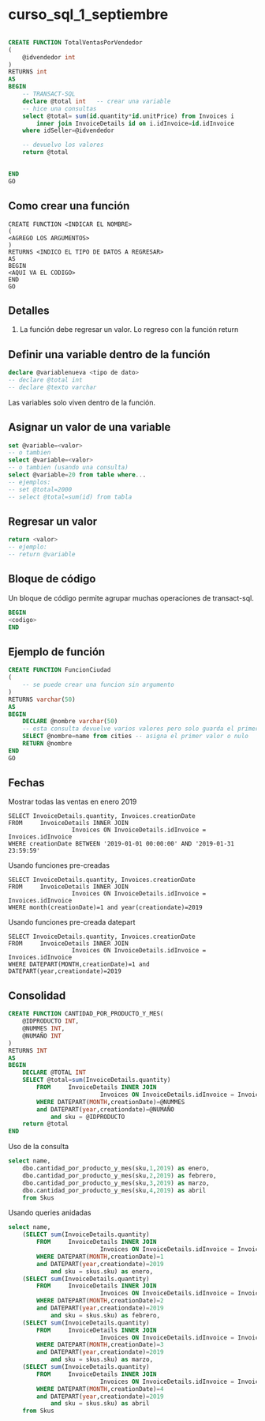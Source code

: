 # curso_sql_1_septiembre

```sql

CREATE FUNCTION TotalVentasPorVendedor
(
	@idvendedor int
)
RETURNS int
AS
BEGIN
	-- TRANSACT-SQL
	declare @total int	 -- crear una variable
	-- hice una consultas
	select @total= sum(id.quantity*id.unitPrice) from Invoices i
		inner join InvoiceDetails id on i.idInvoice=id.idInvoice
	where idSeller=@idvendedor

	-- devuelvo los valores
	return @total
	

END
GO


```

## Como crear una función

```
CREATE FUNCTION <INDICAR EL NOMBRE>
(
<AGREGO LOS ARGUMENTOS>
)
RETURNS <INDICO EL TIPO DE DATOS A REGRESAR>
AS
BEGIN
<AQUI VA EL CODIGO>
END
GO
```

## Detalles

1) La función debe regresar un valor.  Lo regreso con la función return <valor>

## Definir una variable dentro de la función

```sql
declare @variablenueva <tipo de dato>
-- declare @total int
-- declare @texto varchar
```

Las variables solo viven dentro  de la función. 

## Asignar un valor de una variable

```sql
set @variable=<valor>
-- o tambien
select @variable=<valor>
-- o tambien (usando una consulta)
select @variable=20 from table where...
-- ejemplos:
-- set @total=2000
-- select @total=sum(id) from tabla

```

## Regresar un valor

```sql
return <valor>
-- ejemplo:
-- return @variable
```

## Bloque de código

Un bloque de código permite agrupar muchas operaciones de transact-sql.

```sql
BEGIN
<codigo>
END
```

## Ejemplo de función

```sql
CREATE FUNCTION FuncionCiudad
(
    -- se puede crear una funcion sin argumento
)
RETURNS varchar(50)
AS
BEGIN
	DECLARE @nombre varchar(50)
	-- esta consulta devuelve varios valores pero solo guarda el primer valor
	SELECT @nombre=name from cities -- asigna el primer valor o nulo
	RETURN @nombre
END
GO
```

## Fechas

Mostrar todas las ventas en enero 2019

```
SELECT InvoiceDetails.quantity, Invoices.creationDate
FROM     InvoiceDetails INNER JOIN
                  Invoices ON InvoiceDetails.idInvoice = Invoices.idInvoice
WHERE creationDate BETWEEN '2019-01-01 00:00:00' AND '2019-01-31 23:59:59'
```

Usando funciones pre-creadas

```
SELECT InvoiceDetails.quantity, Invoices.creationDate
FROM     InvoiceDetails INNER JOIN
                  Invoices ON InvoiceDetails.idInvoice = Invoices.idInvoice
WHERE month(creationDate)=1 and year(creationdate)=2019
```

Usando funciones pre-creada datepart

```
SELECT InvoiceDetails.quantity, Invoices.creationDate
FROM     InvoiceDetails INNER JOIN
                  Invoices ON InvoiceDetails.idInvoice = Invoices.idInvoice
WHERE DATEPART(MONTH,creationDate)=1 and DATEPART(year,creationdate)=2019
```

## Consolidad

```sql
CREATE FUNCTION CANTIDAD_POR_PRODUCTO_Y_MES(
	@IDPRODUCTO INT,
	@NUMMES INT,
	@NUMAÑO INT
)
RETURNS INT
AS
BEGIN
	DECLARE @TOTAL INT
	SELECT @total=sum(InvoiceDetails.quantity)
		FROM     InvoiceDetails INNER JOIN
						  Invoices ON InvoiceDetails.idInvoice = Invoices.idInvoice
		WHERE DATEPART(MONTH,creationDate)=@NUMMES 
		and DATEPART(year,creationdate)=@NUMAÑO
			and sku = @IDPRODUCTO
	return @total
END
```

Uso de la consulta

```sql
select name,
	dbo.cantidad_por_producto_y_mes(sku,1,2019) as enero,
	dbo.cantidad_por_producto_y_mes(sku,2,2019) as febrero,
	dbo.cantidad_por_producto_y_mes(sku,3,2019) as marzo,
	dbo.cantidad_por_producto_y_mes(sku,4,2019) as abril
	from Skus
```

Usando queries anidadas

```sql
select name,
	(SELECT sum(InvoiceDetails.quantity)
		FROM     InvoiceDetails INNER JOIN
						  Invoices ON InvoiceDetails.idInvoice = Invoices.idInvoice
		WHERE DATEPART(MONTH,creationDate)=1 
		and DATEPART(year,creationdate)=2019
			and sku = skus.sku) as enero,
	(SELECT sum(InvoiceDetails.quantity)
		FROM     InvoiceDetails INNER JOIN
						  Invoices ON InvoiceDetails.idInvoice = Invoices.idInvoice
		WHERE DATEPART(MONTH,creationDate)=2 
		and DATEPART(year,creationdate)=2019
			and sku = skus.sku) as febrero,
	(SELECT sum(InvoiceDetails.quantity)
		FROM     InvoiceDetails INNER JOIN
						  Invoices ON InvoiceDetails.idInvoice = Invoices.idInvoice
		WHERE DATEPART(MONTH,creationDate)=3
		and DATEPART(year,creationdate)=2019
			and sku = skus.sku) as marzo,
	(SELECT sum(InvoiceDetails.quantity)
		FROM     InvoiceDetails INNER JOIN
						  Invoices ON InvoiceDetails.idInvoice = Invoices.idInvoice
		WHERE DATEPART(MONTH,creationDate)=4 
		and DATEPART(year,creationdate)=2019
			and sku = skus.sku) as abril
	from Skus
```

